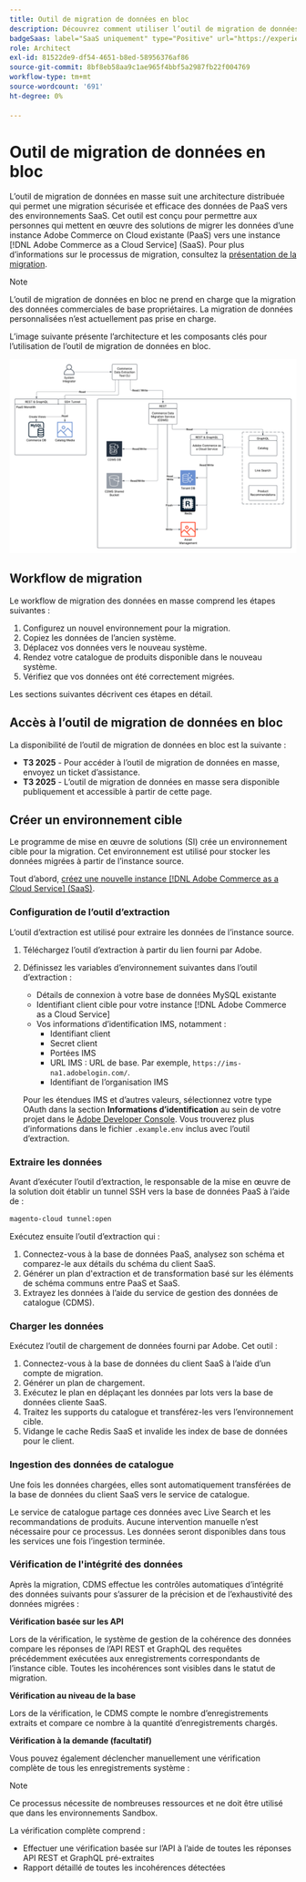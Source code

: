 ```yaml
---
title: Outil de migration de données en bloc
description: Découvrez comment utiliser l’outil de migration de données en bloc pour migrer les données de votre instance Adobe Commerce on Cloud existante vers  [!DNL Adobe Commerce as a Cloud Service].
badgeSaas: label="SaaS uniquement" type="Positive" url="https://experienceleague.adobe.com/fr/docs/commerce/user-guides/product-solutions" tooltip="S’applique uniquement aux projets Adobe Commerce as a Cloud Service et Adobe Commerce Optimizer (infrastructure SaaS gérée par Adobe)."
role: Architect
exl-id: 81522de9-df54-4651-b8ed-58956376af86
source-git-commit: 8bf8eb58aa9c1ae965f4bbf5a2987fb22f004769
workflow-type: tm+mt
source-wordcount: '691'
ht-degree: 0%

---
```


# Outil de migration de données en bloc

L’outil de migration de données en masse suit une architecture distribuée qui permet une migration sécurisée et efficace des données de PaaS vers des environnements SaaS. Cet outil est conçu pour permettre aux personnes qui mettent en œuvre des solutions de migrer les données d’une instance Adobe Commerce on Cloud existante (PaaS) vers une instance [!DNL Adobe Commerce as a Cloud Service] (SaaS). Pour plus d’informations sur le processus de migration, consultez la [présentation de la migration](./overview.md).

>[!NOTE]
>
>L’outil de migration de données en bloc ne prend en charge que la migration des données commerciales de base propriétaires. La migration de données personnalisées n’est actuellement pas prise en charge.

L’image suivante présente l’architecture et les composants clés pour l’utilisation de l’outil de migration de données en bloc.

![Architecture de l’outil de migration groupée de données](../assets/bulk-data-diagram.png)

## Workflow de migration

Le workflow de migration des données en masse comprend les étapes suivantes :

1. Configurez un nouvel environnement pour la migration.
1. Copiez les données de l’ancien système.
1. Déplacez vos données vers le nouveau système.
1. Rendez votre catalogue de produits disponible dans le nouveau système.
1. Vérifiez que vos données ont été correctement migrées.

Les sections suivantes décrivent ces étapes en détail.

## Accès à l’outil de migration de données en bloc

La disponibilité de l’outil de migration de données en bloc est la suivante :

- **T3 2025** - Pour accéder à l’outil de migration de données en masse, envoyez un ticket d’assistance.
- **T3 2025** - L’outil de migration de données en masse sera disponible publiquement et accessible à partir de cette page.

## Créer un environnement cible

Le programme de mise en œuvre de solutions (SI) crée un environnement cible pour la migration. Cet environnement est utilisé pour stocker les données migrées à partir de l’instance source.

Tout d’abord, [créez une nouvelle instance  [!DNL Adobe Commerce as a Cloud Service] (SaaS)](../getting-started.md#create-an-instance).

### Configuration de l’outil d’extraction

L’outil d’extraction est utilisé pour extraire les données de l’instance source.

1. Téléchargez l’outil d’extraction à partir du lien fourni par Adobe.
1. Définissez les variables d’environnement suivantes dans l’outil d’extraction :
   - Détails de connexion à votre base de données MySQL existante
   - Identifiant client cible pour votre instance [!DNL Adobe Commerce as a Cloud Service]
   - Vos informations d’identification IMS, notamment :
      - Identifiant client
      - Secret client
      - Portées IMS
      - URL IMS : URL de base. Par exemple, `https://ims-na1.adobelogin.com/`.
      - Identifiant de l’organisation IMS

   Pour les étendues IMS et d’autres valeurs, sélectionnez votre type OAuth dans la section **Informations d’identification** au sein de votre projet dans le [Adobe Developer Console](https://developer.adobe.com/console/). Vous trouverez plus d’informations dans le fichier `.example.env` inclus avec l’outil d’extraction.

### Extraire les données

Avant d’exécuter l’outil d’extraction, le responsable de la mise en œuvre de la solution doit établir un tunnel SSH vers la base de données PaaS à l’aide de :

```bash
magento-cloud tunnel:open
```

Exécutez ensuite l’outil d’extraction qui :

1. Connectez-vous à la base de données PaaS, analysez son schéma et comparez-le aux détails du schéma du client SaaS.
1. Générer un plan d&#39;extraction et de transformation basé sur les éléments de schéma communs entre PaaS et SaaS.
1. Extrayez les données à l’aide du service de gestion des données de catalogue (CDMS).

### Charger les données

Exécutez l’outil de chargement de données fourni par Adobe. Cet outil :

1. Connectez-vous à la base de données du client SaaS à l’aide d’un compte de migration.
1. Générer un plan de chargement.
1. Exécutez le plan en déplaçant les données par lots vers la base de données cliente SaaS.
1. Traitez les supports du catalogue et transférez-les vers l’environnement cible.
1. Vidange le cache Redis SaaS et invalide les index de base de données pour le client.

### Ingestion des données de catalogue

Une fois les données chargées, elles sont automatiquement transférées de la base de données du client SaaS vers le service de catalogue.

Le service de catalogue partage ces données avec Live Search et les recommandations de produits. Aucune intervention manuelle n’est nécessaire pour ce processus. Les données seront disponibles dans tous les services une fois l’ingestion terminée.

### Vérification de l&#39;intégrité des données

Après la migration, CDMS effectue les contrôles automatiques d’intégrité des données suivants pour s’assurer de la précision et de l’exhaustivité des données migrées :

**Vérification basée sur les API**

Lors de la vérification, le système de gestion de la cohérence des données compare les réponses de l’API REST et GraphQL des requêtes précédemment exécutées aux enregistrements correspondants de l’instance cible. Toutes les incohérences sont visibles dans le statut de migration.

**Vérification au niveau de la base**

Lors de la vérification, le CDMS compte le nombre d’enregistrements extraits et compare ce nombre à la quantité d’enregistrements chargés.

**Vérification à la demande (facultatif)**

Vous pouvez également déclencher manuellement une vérification complète de tous les enregistrements système :

>[!NOTE]
>
>Ce processus nécessite de nombreuses ressources et ne doit être utilisé que dans les environnements Sandbox.

La vérification complète comprend :

- Effectuer une vérification basée sur l’API à l’aide de toutes les réponses API REST et GraphQL pré-extraites
- Rapport détaillé de toutes les incohérences détectées
